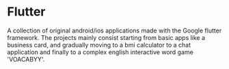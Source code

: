 # Flutter
A collection of original android/ios applications made with the Google flutter framework. The projects mainly consist starting from basic apps like a business card, and gradually moving to a bmi calculator to a chat application and finally to a complex english interactive word game 'VOACABYY'.
